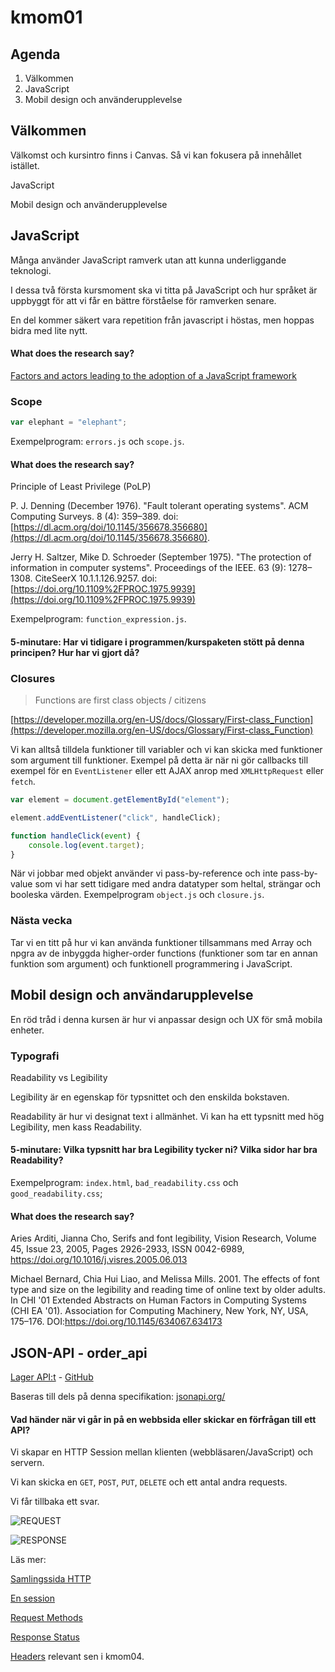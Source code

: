# kmom01

## Agenda

1. Välkommen
2. JavaScript
3. Mobil design och använderupplevelse

## Välkommen

Välkomst och kursintro finns i Canvas. Så vi kan fokusera på innehållet istället.

JavaScript

Mobil design och använderupplevelse

## JavaScript

Många använder JavaScript ramverk utan att kunna underliggande teknologi.

I dessa två första kursmoment ska vi titta på JavaScript och hur språket är uppbyggt för att vi får en bättre förståelse för ramverken senare.

En del kommer säkert vara repetition från javascript i höstas, men hoppas bidra med lite nytt.


#### What does the research say?

[Factors and actors leading to the adoption of a JavaScript framework](https://link.springer.com/article/10.1007/s10664-018-9613-x)



### Scope

```javascript
var elephant = "elephant";
```

Exempelprogram: `errors.js` och `scope.js`.



#### What does the research say?

Principle of Least Privilege (PoLP)

P. J. Denning (December 1976). "Fault tolerant operating systems". ACM Computing Surveys. 8 (4): 359–389. doi: [https://dl.acm.org/doi/10.1145/356678.356680](https://dl.acm.org/doi/10.1145/356678.356680).

Jerry H. Saltzer, Mike D. Schroeder (September 1975). "The protection of information in computer systems". Proceedings of the IEEE. 63 (9): 1278–1308. CiteSeerX 10.1.1.126.9257. doi: [https://doi.org/10.1109%2FPROC.1975.9939](https://doi.org/10.1109%2FPROC.1975.9939)

Exempelprogram: `function_expression.js`.


#### 5-minutare: Har vi tidigare i programmen/kurspaketen stött på denna principen? Hur har vi gjort då?


### Closures

> Functions are first class objects / citizens

[https://developer.mozilla.org/en-US/docs/Glossary/First-class_Function](https://developer.mozilla.org/en-US/docs/Glossary/First-class_Function)

Vi kan alltså tilldela funktioner till variabler och vi kan skicka med funktioner som argument till funktioner. Exempel på detta är när ni gör callbacks till exempel för en `EventListener` eller ett AJAX anrop med `XMLHttpRequest` eller `fetch`.

```javascript
var element = document.getElementById("element");

element.addEventListener("click", handleClick);

function handleClick(event) {
    console.log(event.target);
}
```

När vi jobbar med objekt använder vi pass-by-reference och inte pass-by-value som vi har sett tidigare med andra datatyper som heltal, strängar och booleska värden. Exempelprogram `object.js` och `closure.js`.


### Nästa vecka

Tar vi en titt på hur vi kan använda funktioner tillsammans med Array och npgra av de inbyggda higher-order functions (funktioner som tar en annan funktion som argument) och funktionell programmering i JavaScript.



## Mobil design och användarupplevelse

En röd tråd i denna kursen är hur vi anpassar design och UX för små mobila enheter.


### Typografi

Readability vs Legibility

Legibility är en egenskap för typsnittet och den enskilda bokstaven.

Readability är hur vi designat text i allmänhet. Vi kan ha ett typsnitt med hög Legibility, men kass Readability.


#### 5-minutare: Vilka typsnitt har bra Legibility tycker ni? Vilka sidor har bra Readability?

Exempelprogram: `index.html`, `bad_readability.css` och `good_readability.css`;



#### What does the research say?

Aries Arditi, Jianna Cho, Serifs and font legibility, Vision Research, Volume 45, Issue 23, 2005, Pages 2926-2933, ISSN 0042-6989, https://doi.org/10.1016/j.visres.2005.06.013

Michael Bernard, Chia Hui Liao, and Melissa Mills. 2001. The effects of font type and size on the legibility and reading time of online text by older adults. In CHI '01 Extended Abstracts on Human Factors in Computing Systems (CHI EA '01). Association for Computing Machinery, New York, NY, USA, 175–176. DOI:https://doi.org/10.1145/634067.634173



## JSON-API - order_api

[Lager API:t](https://lager.emilfolino.se/v2) - [GitHub](https://github.com/emilfolino/order_api)

Baseras till dels på denna specifikation: [jsonapi.org/](https://jsonapi.org/)

#### Vad händer när vi går in på en webbsida eller skickar en förfrågan till ett API?

Vi skapar en HTTP Session mellan klienten (webbläsaren/JavaScript) och servern.

Vi kan skicka en `GET`, `POST`, `PUT`, `DELETE` och ett antal andra requests.

Vi får tillbaka ett svar.

![REQUEST](https://documentation.help/DogeTool-HTTP-Requests-vt/http_requestmessageexample.png)

![RESPONSE](https://documentation.help/DogeTool-HTTP-Requests-vt/http_responsemessageexample.png)


Läs mer:

[Samlingssida HTTP](https://developer.mozilla.org/en-US/docs/Web/HTTP)

[En session](https://developer.mozilla.org/en-US/docs/Web/HTTP/Session)

[Request Methods](https://developer.mozilla.org/en-US/docs/Web/HTTP/Methods)

[Response Status](https://developer.mozilla.org/en-US/docs/Web/HTTP/Status)

[Headers](https://developer.mozilla.org/en-US/docs/Web/HTTP/Headers) relevant sen i kmom04.
